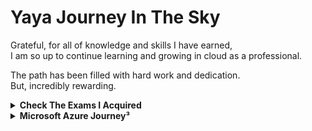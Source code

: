 # Yaya Journey In The Sky

Grateful,
for all of knowledge and skills I have earned, <br>
I am so up to continue learning and growing in cloud as a professional. 

The path has been filled with hard work and dedication. <br>
But, incredibly rewarding.

<details> <summary> <b>Check The Exams I Acquired</b>  </summary>
<br>

> Sort by timeline.
- [1- Microsoft Azure Fundamentals](1°AZ-900.pdf)
- [2- Microsoft Azure Data Fundamentals ](2°DP-900.pdf)
- [3- Microsoft Azure AI Fundamentals ](3°AI-900.pdf)
- [4- Microsoft Power Platform Fundamentals ](4°PL-900.pdf)
- [5- Microsoft Azure Administrator Associate](5°AZ-104.pdf)
- [6- Microsoft Azure Security Engineer Associate](6°AZ-500.pdf)
- [7- Microsoft DevOps Engineer Expert](7°AZ-400.pdf)
- [8- Microsoft Azure Developer Associate](8°AZ-204.pdf)
- [9- Microsoft Certified Trainer 2022 - 2023](MCT.pdf)
- [10- Microsoft Security, Compliance, and Identity Fundamentals](9°SC-900.pdf)
- [11- Terraform Associate ](10°Terraform.pdf)
- [12- Microsoft Azure Solutions Architect Expert](11°AZ-305.pdf)
- [13- Microsoft Azure Network Engineer Associate ](12°AZ-700.pdf)
- [14- Microsoft Security Operations Analyst Associate](13°SC-200.pdf)
- [15- AWS Certified Cloud Practitioner ](14°%20AWS%20Certified%20Cloud%20Practitioner%20certificate.pdf)
- [16- AWS Certified Developer Associate ](16-AWSCertifiedDeveloper-Associatecertificate.pdf)
- [17- Microsoft 365 Teams Voice Engineer Expert](ms720.pdf)
- [18- Microsoft Certified Trainer 2023-2024](https://www.credly.com/badges/b09d66b0-499d-4f3c-857a-3e1f519fd0d5)
- [19- Google Cloud Platform Associate Cloud Engineer](https://www.credential.net/3d40ab2e-b94f-4ea0-974b-1f8687b74691)
- [20- Microsoft 365 Fundamentals](19-MS-900.pdf)
- [21- Microsoft 365 Teams Administrator Associate](ms700.pdf)
- [22- Microsoft Dynamics 365 Fundamentals CRM](MB-910.pdf)
- [23- Microsoft Dynamics 365 Fundamentals ERP](https://learn.microsoft.com/en-us/certifications/d365-fundamentals-finance-and-operations-apps-erp/?sharingId=E903EFC622E517E9)
- [24- Microsoft Cybersecurity Architect Expert](https://www.credly.com/badges/af087bf0-4291-44f2-b1dc-fad2efc13071)
- [25- Google Cloud Platform Security Engineer Professional](https://google.accredible.com/36a671b9-5b76-439a-a16e-ddda37b48e9a)
- [26- Microsoft Certified: Azure Cosmos DB Developer Specialty](https://learn.microsoft.com/api/credentials/share/en-us/yaya2devops/CA39B585FE2E39E3?sharingId=E903EFC622E517E9)
- [27- ExamPro Terraformer: Terraform Beginner Bootcamp 2023](https://app.exampro.co/student/achievements/validate/certificate/krfzQ3l7KNdh41dl47wabw1b141)
- [28- Professional Google Cloud DevOps Engineer](https://www.credential.net/1b363f6e-f3a5-41de-8623-a412e9ad2870)
- [29- Microsoft Certified Trainer 2024 - 2025](mct-2024-2025.pdf)
- [30- Microsoft Certified: Azure AI Engineer - Associate](https://learn.microsoft.com/api/credentials/share/en-ie/yaya2devops/2B3E012F85BCF89B?sharingId=E903EFC622E517E9)
- [31- AWS Certified Data Engineer - Associate
](AWS%20Certified%20Data%20Engineer%20-%20Associate%20certificate.pdf)
  
Check out some [Cloud and DevOps Fact!](https://devops.yahya-abulhaj.dev/)
> My new domain is now at `ya-ya.tech` instead. Map the subdomain as required.

<details> <summary> Points to consider in the near future </summary>
<br>

After the great Microsoft marathon, my thirst for knowledge and desire to stay up-to-date with technology has not waned. In fact, I am now turning my focus to learn more about AWS and cloud native technologies.

Having a diverse skill set is essential in today's fast-paced and constantly evolving tech industry, and I see such experience is an important step in my professional development.

I'm interested in Microsoft 365 and the security of the modern workplace. So I'm going to put a lot of effort and force experience into that, and I'll have more Microsoft examinations to get tested on as well.

I am pretty confident that the skills and knowledge I'll gain further will be invaluable in my career and will help me to better serve the world.

</details>


</details>

<details> <summary> <b>Microsoft Azure Journey³ </b></summary>
<br>

I am filled with excitement and determination. 

I have dedicated myself to learning as much as possible about Azure and its various technologies. 

I have been fortunate enough to earn 17 Microsoft certifications. 

Along the way, I have encountered many challenges and faced numerous obstacles.

I have always persevered and worked hard to overcome them.

Which are some of my rare and unique qualities.

Get started and click on,
<details> <summary> The Road </summary>
<img src="updateJourney.png">
</details>

<details> <summary>Microsoft Certified Trainer²  </summary>

<img src="ondawall.jpg" alt="i'll look for it in the phone">
</details>

<details> <summary> MCT - Connect¹ </summary>

<img src="Connect.png">
  
> Get an [Azure dashboard](https://az-dash.yahya-abulhaj.dev/) like me!

</details>

  
  
</details>




